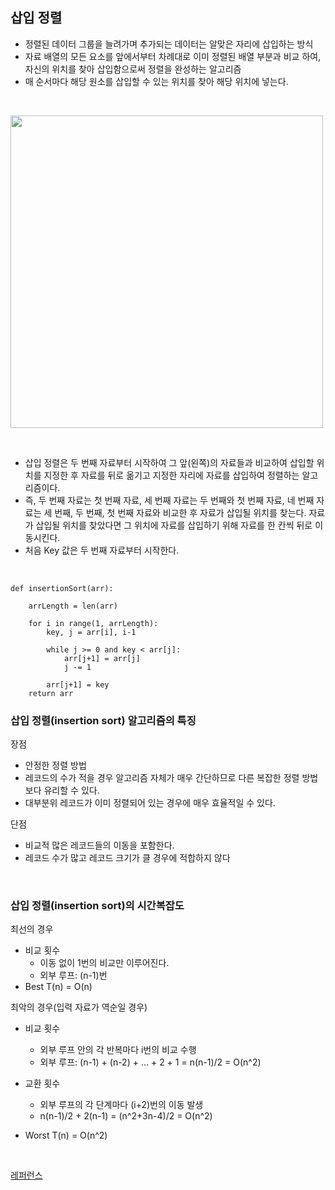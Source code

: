 
## 삽입 정렬 
-   정렬된 데이터 그룹을 늘려가며 추가되는 데이터는 알맞은 자리에 삽입하는 방식
- 자료 배열의 모든 요소를 앞에서부터 차례대로 이미 정렬된 배열 부분과 비교 하여, 자신의 위치를 찾아 삽입함으로써 정렬을 완성하는 알고리즘
- 매 순서마다 해당 원소를 삽입할 수 있는 위치를 찾아 해당 위치에 넣는다.
<br>

<img src = "https://gmlwjd9405.github.io/images/algorithm-insertion-sort/insertion-sort.png" width = "500" ></img> 

<br>

- 삽입 정렬은 두 번째 자료부터 시작하여 그 앞(왼쪽)의 자료들과 비교하여 삽입할 위치를 지정한 후 자료를 뒤로 옮기고 지정한 자리에 자료를 삽입하여 정렬하는 알고리즘이다.
- 즉, 두 번째 자료는 첫 번째 자료, 세 번째 자료는 두 번째와 첫 번째 자료, 네 번째 자료는 세 번째, 두 번째, 첫 번째 자료와 비교한 후 자료가 삽입될 위치를 찾는다. 자료가 삽입될 위치를 찾았다면 그 위치에 자료를 삽입하기 위해 자료를 한 칸씩 뒤로 이동시킨다.
- 처음 Key 값은 두 번째 자료부터 시작한다.

<br>


```
def insertionSort(arr):
    
    arrLength = len(arr)
    
    for i in range(1, arrLength):
        key, j = arr[i], i-1
        
        while j >= 0 and key < arr[j]:
            arr[j+1] = arr[j]
            j -= 1
        
        arr[j+1] = key
    return arr
```

### 삽입 정렬(insertion sort) 알고리즘의 특징
장점
- 안정한 정렬 방법
- 레코드의 수가 적을 경우 알고리즘 자체가 매우 간단하므로 다른 복잡한 정렬 방법보다 유리할 수 있다.
- 대부분위 레코드가 이미 정렬되어 있는 경우에 매우 효율적일 수 있다.

단점
- 비교적 많은 레코드들의 이동을 포함한다.
- 레코드 수가 많고 레코드 크기가 클 경우에 적합하지 않다

<br>

### 삽입 정렬(insertion sort)의 시간복잡도

최선의 경우
- 비교 횟수
  - 이동 없이 1번의 비교만 이루어진다.
  - 외부 루프: (n-1)번
- Best T(n) = O(n)

최악의 경우(입력 자료가 역순일 경우)
- 비교 횟수
  - 외부 루프 안의 각 반복마다 i번의 비교 수행
  - 외부 루프: (n-1) + (n-2) + … + 2 + 1 = n(n-1)/2 = O(n^2)

- 교환 횟수
  - 외부 루프의 각 단계마다 (i+2)번의 이동 발생
  - n(n-1)/2 + 2(n-1) = (n^2+3n-4)/2 = O(n^2)

- Worst T(n) = O(n^2)



<br>

[레퍼런스](https://gmlwjd9405.github.io/2018/05/06/algorithm-insertion-sort.html)